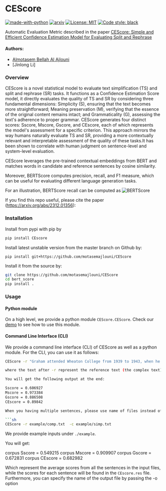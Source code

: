 # CEScore
[![made-with-python](https://img.shields.io/badge/Made%20with-Python-red.svg)](#python)
[![arxiv](https://img.shields.io/badge/arXiv-1904.09675-b31b1b.svg)](https://arxiv.org/abs/1904.09675)
[![License: MIT](https://img.shields.io/badge/License-MIT-yellow.svg)](https://opensource.org/licenses/MIT) 
[![Code style: black](https://img.shields.io/badge/code%20style-black-000000.svg)](https://github.com/psf/black) 


Automatic Evaluation Metric described in the paper [CEScore:  Simple and Efficient Confidence Estimation Model for Evaluating Split and Rephrase](https://arxiv.org/abs/2312.01356) 



#### Authors:
* [Almotasem Bellah Al Ajlouni](https://scholar.google.com/citations?hl=en&user=mEAzS74AAAAJ)
* [Jinlong Li]



### Overview
CEScore is a novel statistical model to evaluate text simplification (TS) and split and rephrase (SR) tasks. It functions as a Confidence Estimation Score model, it directly evaluates the quality of TS and SR by considering three fundamental dimensions: Simplicity (S), ensuring that the text becomes more straightforward; Meaning preservation (M), verifying that the essence of the original content remains intact; and Grammaticality (G), assessing the text's adherence to proper grammar.
CEScore generates four distinct scores: Sscore, Mscore, Gscore, and CEscore, each of which represents the model's assessment for a specific criterion. This approach mirrors the way humans naturally evaluate TS and SR, providing a more contextually relevant and interpretable assessment of the quality of these tasks.It has been shown to correlate with human judgment on sentence-level and
system-level evaluation.


CEScore leverages the pre-trained contextual embeddings from BERT and matches
words in candidate and reference sentences by cosine similarity.

Moreover, BERTScore computes precision, recall, and F1 measure, which can be
useful for evaluating different language generation tasks.

For an illustration, BERTScore recall can be computed as
![](./bert_score.png "BERTScore")

If you find this repo useful, please cite the paper (https://arxiv.org/abs/2312.01356):

### Installation

Install from pypi with pip by 

```sh
pip install CEscore
```
Install latest unstable version from the master branch on Github by:
```
pip install git+https://github.com/motasemajlouni/CEScore
```

Install it from the source by:
```sh
git clone https://github.com/motasemajlouni/CEScore
cd bert_score
pip install .
```


### Usage


#### Python module 

On a high level, we provide a python  module `CEScore.CEScore`.
Check our [demo](./example/demo.py) to see how to use this module. 


#### Command Line Interface (CLI)
We provide a command line interface (CLI) of CEScore as well as a python module. 
For the CLI, you can use it as follows:


```sh
CEScore -r "Graham attended Wheaton College from 1939 to 1943, when he graduated with a BA in anthropology." -c "Graham attended Wheaton College from 1939 to 1943. He graduated with a BA in anthropology."

where the text after -r represent the reference text (the complex text), and the text after -c represent the candidate text (the simplified text)

You will get the following output at the end:

Sscore = 0.606927
Mscore = 0.973384
Gscore = 0.886508
CEscore = 0.89842

When you having multiple sentences, please use name of files instead of text as following:

```sh
CEScore -r example/comp.txt  -c example/simp.txt 
```
 
We provide example inputs under `./example`.

You will get:

corpus Sscore = 0.549215
corpus Mscore = 0.909907
corpus Gscore = 0.672831
corpus CEscore = 0.682982

Which represent the average scores from all the sentences in the input files, while the scores for each sentence will be found in the `CEscore.res` file. Furthermore, you can specify the name of the output  file by passing the -o option


